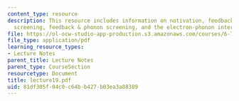 ```yaml
---
content_type: resource
description: This resource includes information on notivation, feedback & electron
  screening, feedback & phonon screening, and the electron-phonon interaction.
file: https://ol-ocw-studio-app-production.s3.amazonaws.com/courses/6-763-applied-superconductivity-fall-2005/81df305f04c0c64bb427b03ea3a88389_lecture19.pdf
file_type: application/pdf
learning_resource_types:
- Lecture Notes
parent_title: Lecture Notes
parent_type: CourseSection
resourcetype: Document
title: lecture19.pdf
uid: 81df305f-04c0-c64b-b427-b03ea3a88389
---
```

